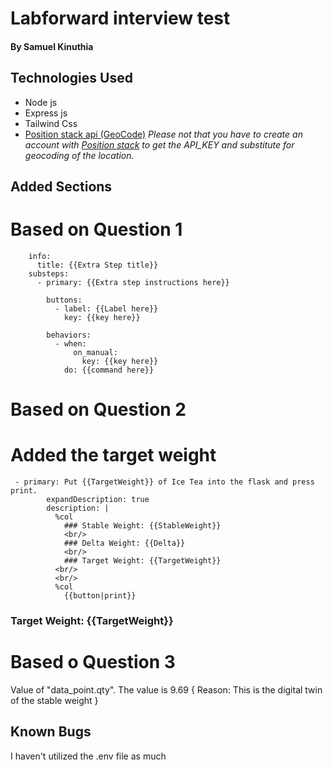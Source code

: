 # Labforward interview test

#### By Samuel Kinuthia

## Technologies Used

- Node js
- Express js
- Tailwind Css
- [Position stack api (GeoCode)]( http://api.positionstack.com/v1/)
*Please not that you have to create an account with  [Position stack]( http://api.positionstack.com/v1/) to get the API_KEY and substitute for geocoding of the location.*

## Added Sections

# Based on Question 1

``` extra_step:
    info:
      title: {{Extra Step title}}
    substeps:
      - primary: {{Extra step instructions here}}

        buttons:
          - label: {{Label here}}
            key: {{key here}}

        behaviors:
          - when:
              on_manual:
                key: {{key here}}
            do: {{command here}}
```

# Based on Question 2
# Added the target weight
```
 - primary: Put {{TargetWeight}} of Ice Tea into the flask and press print.
        expandDescription: true
        description: |
          %col
            ### Stable Weight: {{StableWeight}}
            <br/>
            ### Delta Weight: {{Delta}}
            <br/>
            ### Target Weight: {{TargetWeight}}
          <br/>
          <br/>
          %col
            {{button|print}}
```
### Target Weight: {{TargetWeight}}

# Based o Question 3

Value of "data_point.qty". The value is 9.69 { Reason: This is the digital twin of the stable weight }

## Known Bugs

I haven't utilized the .env file as much

